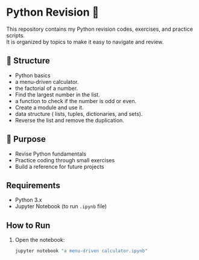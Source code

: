 # Python Revision 🐍

This repository contains my Python revision codes, exercises, and practice scripts.  
It is organized by topics to make it easy to navigate and review.

## 📂 Structure
- Python basics
- a menu-driven calculator.
- the factorial of a number.
- Find the largest number in the list.
- a function to check if the number is odd or even.
- Create a module and use it.
- data structure ( lists, tuples, dictionaries, and sets).
- Reverse the list and remove the duplication.

## 🎯 Purpose
- Revise Python fundamentals
- Practice coding through small exercises
- Build a reference for future projects

## Requirements
- Python 3.x
- Jupyter Notebook (to run `.ipynb` file)

## How to Run
1. Open the notebook:
   ```bash
   jupyter notebook "a menu-driven calculator.ipynb"
